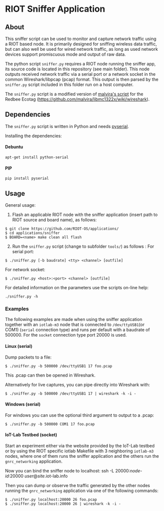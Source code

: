 # RIOT Sniffer Application


## About

This sniffer script can be used to monitor and capture network traffic using
a RIOT based node. It is primarily designed for sniffing wireless data traffic,
but can also well be used for wired network traffic, as long as used network
devices support promiscuous mode and output of raw data.

The python script `sniffer.py` requires a RIOT node running the sniffer app, its
source code is located in this repository (see main folder). This node outputs
received network traffic via a serial port or a network socket in the common
Wireshark/libpcap (pcap) format. This output is then parsed by the `sniffer.py`
script included in this folder run on a host computer.

The `sniffer.py` script is a modified version of [malvira's script](https://github.com/malvira/libmc1322x/blob/master/tools/rftestrx2pcap.py)
for the Redbee Ecotag (https://github.com/malvira/libmc1322x/wiki/wireshark).

## Dependencies

The `sniffer.py` script is written in Python and needs [pyserial](https://pypi.python.org/pypi/pyserial).

Installing the dependencies:


#### Debuntu
    apt-get install python-serial

#### PIP
    pip install pyserial


## Usage

General usage:

1.  Flash an applicable RIOT node with the sniffer application (insert path to
    RIOT source and board name), as follows:
```
$ git clone https://github.com/RIOT-OS/applications/
$ cd applications/sniffer
$ BOARD=<name> make clean all flash
```

2.  Run the `sniffer.py` script (change to subfolder `tools/`) as follows :
    For serial port:
```
$ ./sniffer.py [-b baudrate] <tty> <channel> [outfile]
```
For network socket:
```
$ ./sniffer.py <host>:<port> <channel> [outfile]
```

For detailed information on the parameters use the scripts on-line help:

```
./sniffer.py -h
```

### Examples

The following examples are made when using the sniffer application together with
an `iotlab-m3` node that is connected to `/dev/ttyUSB1`(or COM1) (`serial` connection type)
and runs per default with a baudrate of 500000. For the `socket` connection type port 20000
is used.

#### Linux (serial)

Dump packets to a file:
```
$ ./sniffer.py -b 500000 /dev/ttyUSB1 17 foo.pcap
```

This .pcap can then be opened in Wireshark.

Alternatively for live captures, you can pipe directly into Wireshark with:
```
$ ./sniffer.py -b 500000 /dev/ttyUSB1 17 | wireshark -k -i -
```

#### Windows (serial)

For windows you can use the optional third argument to output to a
.pcap:

```
$ ./sniffer.py -b 500000 COM1 17 foo.pcap
```

#### IoT-Lab Testbed (socket)

Start an experiment either via the website provided by the IoT-Lab testbed or
by using the RIOT specific iotlab Makefile with 3 neighboring `iotlab-m3` nodes,
where one of them runs the sniffer application and the others run the `gnrc_networking` application.

Now you can bind the sniffer node to localhost:
ssh -L 20000:_node-id_:20000 _user_@_site_.iot-lab.info

Then you can dump or observe the traffic generated by the other nodes running the `gnrc_networking`
application via one of the following commands:
```
$ ./sniffer.py localhost:20000 26 foo.pcap
$ ./sniffer.py localhost:20000 26 | wireshark -k -i -
```

